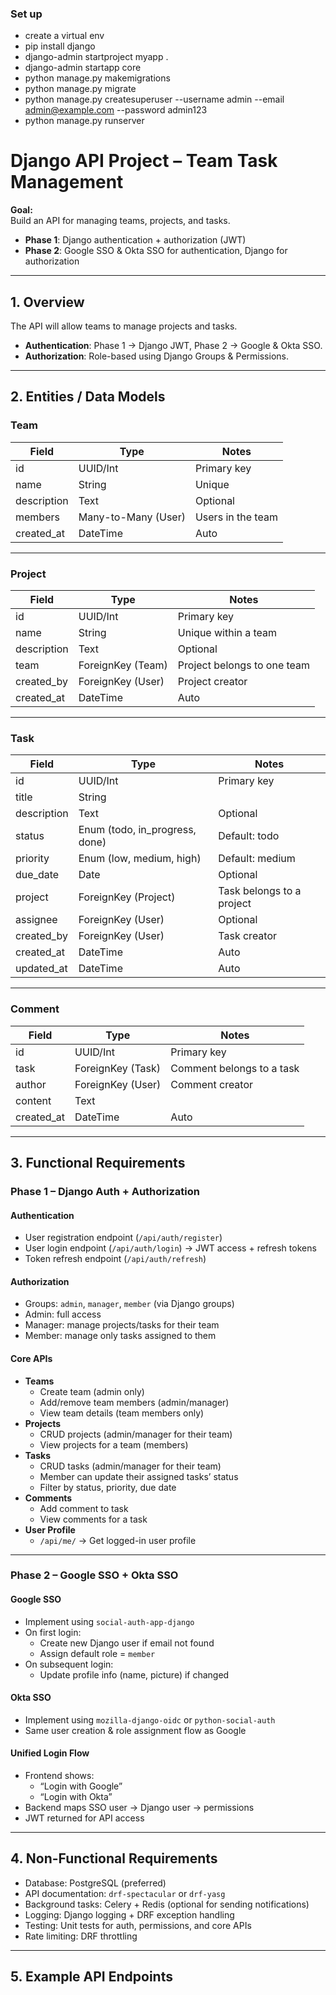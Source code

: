### Set up
- create a virtual env
- pip install django
- django-admin startproject myapp .
- django-admin startapp core 
- python manage.py makemigrations
- python manage.py migrate
- python manage.py createsuperuser --username admin --email admin@example.com --password admin123
- python manage.py runserver


# Django API Project – Team Task Management

**Goal:**  
Build an API for managing teams, projects, and tasks.  
- **Phase 1**: Django authentication + authorization (JWT)  
- **Phase 2**: Google SSO & Okta SSO for authentication, Django for authorization  

---

## 1. Overview
The API will allow teams to manage projects and tasks.  
- **Authentication**: Phase 1 → Django JWT, Phase 2 → Google & Okta SSO.  
- **Authorization**: Role-based using Django Groups & Permissions.  

---

## 2. Entities / Data Models


### Team
| Field       | Type           | Notes |
|-------------|---------------|-------|
| id          | UUID/Int      | Primary key |
| name        | String        | Unique |
| description | Text          | Optional |
| members     | Many-to-Many (User) | Users in the team |
| created_at  | DateTime      | Auto |

---

### Project
| Field       | Type           | Notes |
|-------------|---------------|-------|
| id          | UUID/Int      | Primary key |
| name        | String        | Unique within a team |
| description | Text          | Optional |
| team        | ForeignKey (Team) | Project belongs to one team |
| created_by  | ForeignKey (User) | Project creator |
| created_at  | DateTime      | Auto |

---

### Task
| Field       | Type           | Notes |
|-------------|---------------|-------|
| id          | UUID/Int      | Primary key |
| title       | String        |  |
| description | Text          | Optional |
| status      | Enum (todo, in_progress, done) | Default: todo |
| priority    | Enum (low, medium, high) | Default: medium |
| due_date    | Date          | Optional |
| project     | ForeignKey (Project) | Task belongs to a project |
| assignee    | ForeignKey (User) | Optional |
| created_by  | ForeignKey (User) | Task creator |
| created_at  | DateTime      | Auto |
| updated_at  | DateTime      | Auto |

---

### Comment
| Field       | Type           | Notes |
|-------------|---------------|-------|
| id          | UUID/Int      | Primary key |
| task        | ForeignKey (Task) | Comment belongs to a task |
| author      | ForeignKey (User) | Comment creator |
| content     | Text          |  |
| created_at  | DateTime      | Auto |

---

## 3. Functional Requirements

### Phase 1 – Django Auth + Authorization

#### Authentication
- User registration endpoint (`/api/auth/register`)
- User login endpoint (`/api/auth/login`) → JWT access + refresh tokens
- Token refresh endpoint (`/api/auth/refresh`)

#### Authorization
- Groups: `admin`, `manager`, `member` (via Django groups)
- Admin: full access
- Manager: manage projects/tasks for their team
- Member: manage only tasks assigned to them

#### Core APIs
- **Teams**
  - Create team (admin only)
  - Add/remove team members (admin/manager)
  - View team details (team members only)
- **Projects**
  - CRUD projects (admin/manager for their team)
  - View projects for a team (members)
- **Tasks**
  - CRUD tasks (admin/manager for their team)
  - Member can update their assigned tasks’ status
  - Filter by status, priority, due date
- **Comments**
  - Add comment to task
  - View comments for a task
- **User Profile**
  - `/api/me/` → Get logged-in user profile

---

### Phase 2 – Google SSO + Okta SSO

#### Google SSO
- Implement using `social-auth-app-django`
- On first login:
  - Create new Django user if email not found
  - Assign default role = `member`
- On subsequent login:
  - Update profile info (name, picture) if changed

#### Okta SSO
- Implement using `mozilla-django-oidc` or `python-social-auth`
- Same user creation & role assignment flow as Google

#### Unified Login Flow
- Frontend shows:
  - “Login with Google”
  - “Login with Okta”
- Backend maps SSO user → Django user → permissions
- JWT returned for API access

---

## 4. Non-Functional Requirements
- Database: PostgreSQL (preferred)
- API documentation: `drf-spectacular` or `drf-yasg`
- Background tasks: Celery + Redis (optional for sending notifications)
- Logging: Django logging + DRF exception handling
- Testing: Unit tests for auth, permissions, and core APIs
- Rate limiting: DRF throttling

---

## 5. Example API Endpoints
